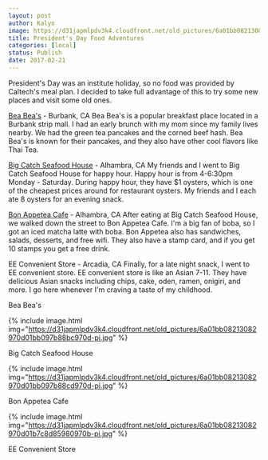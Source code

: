 ```yaml
---
layout: post
author: Kalyn
image: https://d31japmlpdv3k4.cloudfront.net/old_pictures/6a01bb08213082970d01b7c8d85959970b-pi.jpg
title: President's Day Food Adventures
categories: [local]
status: Publish
date: 2017-02-21
---
```


President's Day was an institute holiday, so no food was provided by Caltech's meal plan. I decided to take full advantage of this to try some new places and visit some old ones.

<a href="https://www.yelp.com/biz/bea-beas-burbank">Bea Bea's</a> - Burbank, CA
Bea Bea's is a popular breakfast place located in a Burbank strip mall. I had an early brunch with my mom since my family lives nearby. We had the green tea pancakes and the corned beef hash. Bea Bea's is known for their pancakes, and they also have other cool flavors like Thai Tea.

<a href="https://www.yelp.com/biz/big-catch-seafood-house-alhambra">Big Catch Seafood House</a> - Alhambra, CA
My friends and I went to Big Catch Seafood House for happy hour. Happy hour is from 4-6:30pm Monday - Saturday. During happy hour, they have $1 oysters, which is one of the cheapest prices around for restaurant oysters. My friends and I each ate 8 oysters for an evening snack.

<a href="https://www.yelp.com/biz/bon-appetea-cafe-alhambra">Bon Appetea Cafe</a> - Alhambra, CA
After eating at Big Catch Seafood House, we walked down the street to Bon Appetea Cafe. I'm a big fan of boba, so I got an iced matcha latte with boba. Bon Appetea also has sandwiches, salads, desserts, and free wifi. They also have a stamp card, and if you get 10 stamps you get a free drink.

EE Convenient Store - Arcadia, CA
Finally, for a late night snack, I went to EE convenient store. EE convenient store is like an Asian 7-11. They have delicious Asian snacks including chips, cake, oden, ramen, onigiri, and more. I go here whenever I'm craving a taste of my childhood.

<div class="photo-caption caption-xid-6a01bb08213082970d01b7c8d85959970b" id="caption-xid-6a01bb08213082970d01b7c8d85959970b">Bea Bea's


{% include image.html img="https://d31japmlpdv3k4.cloudfront.net/old_pictures/6a01bb08213082970d01bb097b88bc970d-pi.jpg" %}<div class="photo-caption caption-xid-6a01bb08213082970d01bb097b88bc970d" id="caption-xid-6a01bb08213082970d01bb097b88bc970d">Big Catch Seafood House


{% include image.html img="https://d31japmlpdv3k4.cloudfront.net/old_pictures/6a01bb08213082970d01bb097b88cd970d-pi.jpg" %}<div class="photo-caption caption-xid-6a01bb08213082970d01bb097b88cd970d" id="caption-xid-6a01bb08213082970d01bb097b88cd970d">Bon Appetea Cafe


{% include image.html img="https://d31japmlpdv3k4.cloudfront.net/old_pictures/6a01bb08213082970d01b7c8d85980970b-pi.jpg" %}<div class="photo-caption caption-xid-6a01bb08213082970d01b7c8d85980970b" id="caption-xid-6a01bb08213082970d01b7c8d85980970b">EE Convenient Store

